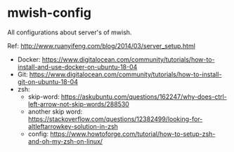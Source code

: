 # mwish-config
All configurations about server's of mwish.

Ref: http://www.ruanyifeng.com/blog/2014/03/server_setup.html

* Docker: https://www.digitalocean.com/community/tutorials/how-to-install-and-use-docker-on-ubuntu-18-04
* Git: https://www.digitalocean.com/community/tutorials/how-to-install-git-on-ubuntu-18-04
* zsh:
  * skip-word: https://askubuntu.com/questions/162247/why-does-ctrl-left-arrow-not-skip-words/288530
  * another skip word: https://stackoverflow.com/questions/12382499/looking-for-altleftarrowkey-solution-in-zsh
  * config: https://www.howtoforge.com/tutorial/how-to-setup-zsh-and-oh-my-zsh-on-linux/
